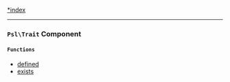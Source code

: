 <!--
    This markdown file was generated using `docs/documenter.php`.

    Any edits to it will likely be lost.
-->

[*index](./../README.md)

---

### `Psl\Trait` Component

#### `Functions`

- [defined](./../../src/Psl/Trait/defined.php#L16)
- [exists](./../../src/Psl/Trait/exists.php#L14)



